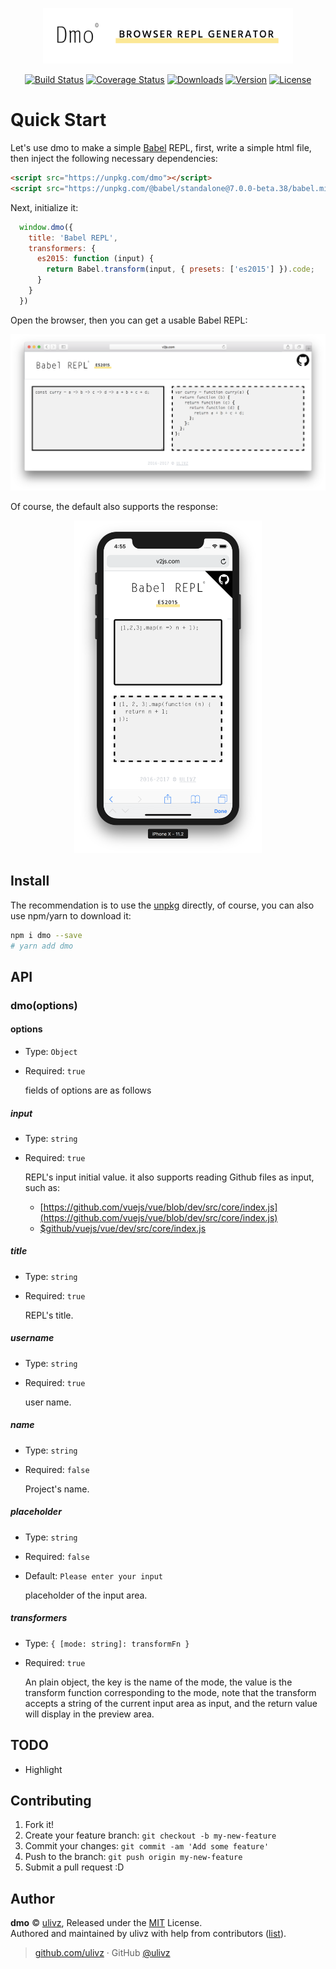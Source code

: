 <p align="center">
  <a href="#"><img width="400" src=".media/logo.png" alt="Dmo logo"></a>
</p>

<p align="center">
  <a href="https://circleci.com/gh/ulivz/dmo/tree/dev"><img src="https://img.shields.io/circleci/project/ulivz/dmo/dev.svg" alt="Build Status"></a>
  <a href="https://codecov.io/github/ulivz/dmo?branch=dev"><img src="https://img.shields.io/codecov/c/github/ulivz/dmo/dev.svg" alt="Coverage Status"></a>
  <a href="https://www.npmjs.com/package/dmo"><img src="https://img.shields.io/npm/dm/dmo.svg" alt="Downloads"></a>
  <a href="https://www.npmjs.com/package/dmo"><img src="https://img.shields.io/npm/v/dmo.svg" alt="Version"></a>
  <a href="https://www.npmjs.com/package/dmo"><img src="https://img.shields.io/npm/l/dmo.svg" alt="License"></a>
</p>

# Quick Start

Let's use dmo to make a simple [Babel](http://babeljs.io/) REPL, first, write a simple html file, then inject the following necessary dependencies:

```html
<script src="https://unpkg.com/dmo"></script>
<script src="https://unpkg.com/@babel/standalone@7.0.0-beta.38/babel.min.js"></script>
```

Next, initialize it:

```js
  window.dmo({
    title: 'Babel REPL',
    transformers: {
      es2015: function (input) {
        return Babel.transform(input, { presets: ['es2015'] }).code;
      }
    }
  })
```

Open the browser, then you can get a usable Babel REPL:

<p align="center">
  <img src=".media/safari.png" height="" style=""/>
</p>

Of course, the default also supports the response:

<p align="center">
  <img src=".media/iphoneX.png" width="300" height="" style=""/>
</p>

## Install

The recommendation is to use the [unpkg](https://unpkg.com/dmo) directly, of course, you can also use npm/yarn to download it:

```bash
npm i dmo --save
# yarn add dmo
```

## API

### dmo(options)

#### options

- Type: `Object`
- Required: `true`

  fields of options are as follows
  
##### input

- Type: `string`
- Required: `true`

  REPL's input initial value. it also supports reading Github files as input, such as:
  
  - [https://github.com/vuejs/vue/blob/dev/src/core/index.js](https://github.com/vuejs/vue/blob/dev/src/core/index.js)
  - [$github/vuejs/vue/dev/src/core/index.js](https://github.com/vuejs/vue/blob/dev/src/core/index.js)

##### title

- Type: `string`
- Required: `true`

  REPL's title.


##### username

- Type: `string`
- Required: `true`

  user name.

##### name

- Type: `string`
- Required: `false`

  Project's name.

##### placeholder

- Type: `string`
- Required: `false`
- Default: `Please enter your input`

  placeholder of the input area.
  

##### transformers

- Type: `{ [mode: string]: transformFn }`
- Required: `true`

  An plain object, the key is the name of the mode, the value is the transform function corresponding to the mode, note that the transform accepts a string of the current input area as input, and the return value will display in the preview area.


## TODO 

- Highlight


## Contributing

1. Fork it!
2. Create your feature branch: `git checkout -b my-new-feature`
3. Commit your changes: `git commit -am 'Add some feature'`
4. Push to the branch: `git push origin my-new-feature`
5. Submit a pull request :D



## Author

**dmo** © [ulivz](https://github.com/ULIVZ), Released under the [MIT](./LICENSE) License.<br>
Authored and maintained by ulivz with help from contributors ([list](https://github.com/ULIVZ/dmo/contributors)).

> [github.com/ulivz](https://github.com/ulivz) · GitHub [@ulivz](https://github.com/ULIVZ)
